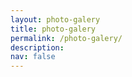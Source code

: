 ```yaml
---
layout: photo-galery
title: photo-galery
permalink: /photo-galery/
description: 
nav: false
---
```



